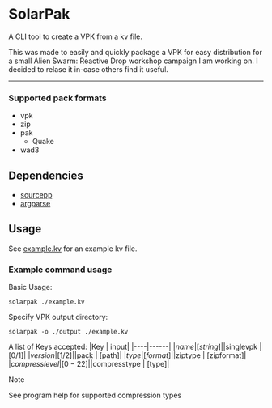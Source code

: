 # SolarPak
A CLI tool to create a VPK from a kv file.

This was made to easily and quickly package a VPK for easy distribution for a small Alien Swarm: Reactive Drop workshop campaign I am working on. I decided to relase it in-case others find it useful.

---
### Supported pack formats
* vpk
* zip 
* pak
  * Quake
* wad3

## Dependencies
- [sourcepp](https://github.com/craftablescience/sourcepp)
- [argparse](https://github.com/p-ranav/argparse)

## Usage
See [example.kv](example.kv1) for an example kv file.

### Example command usage

Basic Usage:
```shell
solarpak ./example.kv
```
Specify VPK output directory:
```shell
solarpak -o ./output ./example.kv
```
A list of Keys accepted:
|Key | input|
|----|------|
|$name |      [string]|
|$singlevpk | [0/1]|
|$version |   [1/2]|
|$pack | 	  [path]|
|$type |	  [format]|
|$ziptype |	  [zipformat]|
|$compresslevel |	  [0-22]|
|$compresstype |	  [type]|

> [!NOTE]
> See program help for supported compression types